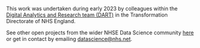 This work was undertaken during early 2023 by colleagues within the [Digital Analytics and Research team (DART)](https://transform.england.nhs.uk/key-tools-and-info/nhsx-analytics-unit/) in the Transformation Directorate of NHS England.

See other open projects from the wider NHSE Data Science community [here](https://nhsengland.github.io/DataScience-Signpost/) or get in contact by emailing datascience@nhs.net.